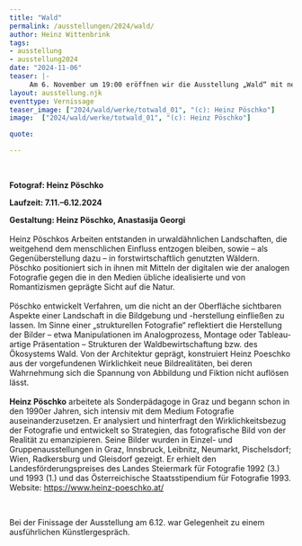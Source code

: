 ```yaml
---
title: "Wald"
permalink: /ausstellungen/2024/wald/
author: Heinz Wittenbrink
tags:
- ausstellung
- ausstellung2024
date: "2024-11-06"
teaser: |-
     Am 6. November um 19:00 eröffnen wir die Ausstellung „Wald“ mit neuen Arbeiten von Heinz Pöschko. Damit setzen wir unseren Zyklus „Sehnsucht nach Wildnis“ fort.
layout: ausstellung.njk
eventtype: Vernissage
teaser_image: ["2024/wald/werke/totwald_01", "(c): Heinz Pöschko"]
image:  ["2024/wald/werke/totwald_01", "(c): Heinz Pöschko"]

quote:

---
```

<br/>

**Fotograf: Heinz Pöschko**

**Laufzeit: 7.11.–6.12.2024**

**Gestaltung: Heinz Pöschko, Anastasija Georgi**
<br/>
<br/>
Heinz Pöschkos Arbeiten entstanden in urwaldähnlichen Landschaften, die weitgehend dem menschlichen Einfluss entzogen bleiben, sowie – als Gegenüberstellung dazu – in forstwirtschaftlich genutzten Wäldern. Pöschko positioniert sich in ihnen mit Mitteln der digitalen wie der analogen Fotografie gegen die in den Medien übliche idealisierte und von Romantizismen geprägte Sicht auf die Natur.
<br/>
<br/>
Pöschko entwickelt Verfahren, um die nicht an der Oberfläche sichtbaren Aspekte einer Landschaft in die Bildgebung und -herstellung einfließen zu lassen. Im Sinne einer „strukturellen Fotografie“ reflektiert die Herstellung der Bilder – etwa Manipulationen im Analogprozess, Montage oder Tableau-artige Präsentation – Strukturen der Waldbewirtschaftung bzw. des Ökosystems Wald. Von der Architektur geprägt, konstruiert Heinz Poeschko aus der vorgefundenen Wirklichkeit neue Bildrealitäten, bei deren Wahrnehmung sich die Spannung von Abbildung und Fiktion nicht auflösen lässt.
<br/>
<br/>
<strong>Heinz Pöschko</strong> arbeitete als Sonderpädagoge in Graz und begann schon in den 1990er Jahren, sich intensiv mit dem Medium Fotografie auseinanderzusetzen. Er analysiert und hinterfragt den Wirklichkeitsbezug der Fotografie und entwickelt so Strategien, das fotografische Bild von der Realität zu emanzipieren. Seine Bilder wurden in Einzel- und Gruppenausstellungen in Graz, Innsbruck, Leibnitz, Neumarkt, Pischelsdorf; Wien, Radkersburg und Gleisdorf gezeigt. Er erhielt den Landesförderungspreises des Landes Steiermark für Fotografie 1992 (3.) und 1993 (1.) und das Österreichische Staatsstipendium für Fotografie 1993. Website: https://www.heinz-poeschko.at/

<br/>

Bei der Finissage der Ausstellung am 6.12. war Gelegenheit zu einem ausführlichen Künstlergespräch. 


